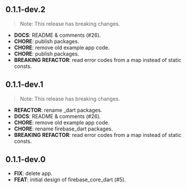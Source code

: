 ## 0.1.1-dev.2

> Note: This release has breaking changes.

 - **DOCS**: README & comments (#26).
 - **CHORE**: publish packages.
 - **CHORE**: remove old example app code.
 - **CHORE**: publish packages.
 - **BREAKING** **REFACTOR**: read error codes from a map instead of static consts.

## 0.1.1-dev.1

> Note: This release has breaking changes.

 - **REFACTOR**: rename _dart packages.
 - **DOCS**: README & comments (#26).
 - **CHORE**: remove old example app code.
 - **CHORE**: rename firebase_dart packages.
 - **BREAKING** **REFACTOR**: read error codes from a map instead of static consts.

## 0.1.1-dev.0

 - **FIX**: delete app.
 - **FEAT**: initial design of firebase_core_dart (#5).